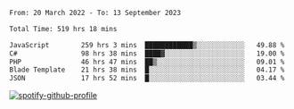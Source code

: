<!--START_SECTION:waka-->

```txt
From: 20 March 2022 - To: 13 September 2023

Total Time: 519 hrs 18 mins

JavaScript        259 hrs 3 mins  ████████████▒░░░░░░░░░░░░   49.88 %
C#                98 hrs 38 mins  ████▓░░░░░░░░░░░░░░░░░░░░   19.00 %
PHP               46 hrs 47 mins  ██▒░░░░░░░░░░░░░░░░░░░░░░   09.01 %
Blade Template    21 hrs 38 mins  █░░░░░░░░░░░░░░░░░░░░░░░░   04.17 %
JSON              17 hrs 52 mins  █░░░░░░░░░░░░░░░░░░░░░░░░   03.44 %
```

<!--END_SECTION:waka-->
[![spotify-github-profile](https://spotify-github-profile.vercel.app/api/view?uid=c00zprrvy9xiloa9qnco3hmng&cover_image=true&theme=novatorem&show_offline=false&background_color=121212&bar_color=53b14f&bar_color_cover=false)](https://spotify-github-profile.vercel.app/api/view?uid=c00zprrvy9xiloa9qnco3hmng&redirect=true)



